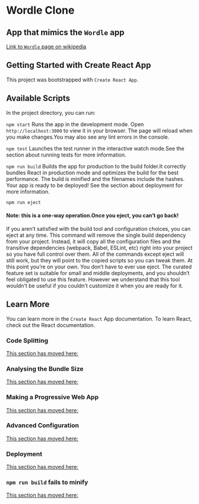 # Wordle Clone

## App that mimics the `Wordle` app

[Link to `Wordle` page on wikipedia](https://en.wikipedia.org/wiki/Wordle)

## Getting Started with Create React App 

This project was bootstrapped with `Create React App`. 

## Available Scripts 
In the project directory, you can run:

`npm start` 
Runs the app in the development mode.
Open `http://localhost:3000` to view it in your browser. 
The page will reload when you make changes.You may also see any lint errors in the console. 

`npm test` 
Launches the test runner in the interactive watch mode.See the section about running tests for more information.

`npm run build`
Builds the app for production to the build folder.It correctly bundles React in production mode and optimizes the build for the
best performance. 
The build is minified and the filenames include the hashes. Your app is ready to be deployed! 
See the section about deployment for more information. 

`npm run eject`
#### Note: this is a one-way operation.Once you eject, you can’t go back! 
If you aren’t satisfied with the build tool and configuration choices, you can eject at any time. This command will remove the
single build dependency from your project. 
Instead, it will copy all the configuration files and the transitive dependencies (webpack, Babel, ESLint, etc) right into your project
so you have full control over them. All of the commands except eject will still work, but they will point to the copied scripts so you
can tweak them. At this point you’re on your own. 
You don’t have to ever use eject. The curated feature set is suitable for small and middle deployments, and you shouldn’t feel
obligated to use this feature. However we understand that this tool wouldn’t be useful if you couldn’t customize it when you are
ready for it.

## Learn More 
You can learn more in the `Create React` App documentation. 
To learn React, check out the React documentation. 

### Code Splitting 
[This section has moved here:](https://facebook.github.io/create-react-app/docs/code-splitting)

### Analysing the Bundle Size 
[This section has moved here:](https://facebook.github.io/create-react-app/docs/analyzing-the-bundle-size)

### Making a Progressive Web App 
[This section has moved here:](https://facebook.github.io/create-react-app/docs/making-a-progressive-web-app)

### Advanced Configuration 
[This section has moved here:](https://facebook.github.io/create-react-app/docs/advanced-configuration)

### Deployment 
[This section has moved here:](https://facebook.github.io/create-react-app/docs/deployment)

### `npm run build` fails to minify 
[This section has moved here:](https://facebook.github.io/create-react-app/docs/troubleshooting#npm-run-build-fails-to-minify)